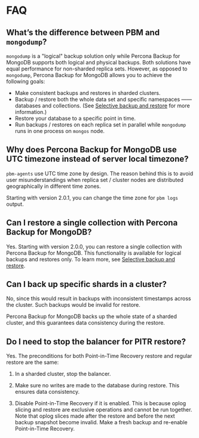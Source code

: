 # FAQ

## What’s the difference between PBM and `mongodump`?

`mongodump` is a "logical" backup solution only while Percona Backup for MongoDB supports both logical and physical backups. Both solutions have equal performance for non-sharded replica sets. However, as opposed to `mongodump`, Percona Backup for MongoDB allows you to achieve the following goals:

* Make consistent backups and restores in sharded clusters.
* Backup / restore both the whole data set and specific namespaces —— databases and collections. (See [Selective backup and restore](../features/selective-backup.md) for more information.)
* Restore your database to a specific point in time.
* Run backups / restores on each replica set in parallel while `mongodump` runs in one process on `mongos` node.

## Why does Percona Backup for MongoDB use UTC timezone instead of server local timezone?

`pbm-agents` use UTC time zone by design. The reason behind this is to avoid user misunderstandings when replica set / cluster nodes are distributed geographically in different time zones.

Starting with version 2.0.1, you can change the time zone for ``pbm logs`` output.

## Can I restore a single collection with Percona Backup for MongoDB?

Yes. Starting with version 2.0.0, you can restore a single collection with Percona Backup for MongoDB. This functionality is available for logical backups and restores only. To learn more, see [Selective backup and restore](../features/selective-backup.md).

## Can I back up specific shards in a cluster?

No, since this would result in backups with inconsistent timestamps across the cluster. Such backups would be invalid for restore.

Percona Backup for MongoDB backs up the whole state of a sharded cluster, and this guarantees data consistency during the restore.

## Do I need to stop the balancer for PITR restore?

Yes. The preconditions for both Point-in-Time Recovery restore and regular restore are the same:


1. In a sharded cluster, stop the balancer.


2. Make sure no writes are made to the database during restore. This ensures data consistency.


3. Disable Point-in-Time Recovery if it is enabled. This is because oplog slicing and restore are exclusive operations and cannot be run together. Note that oplog slices made after the restore and before the next backup snapshot become invalid. Make a fresh backup and re-enable Point-in-Time Recovery.
